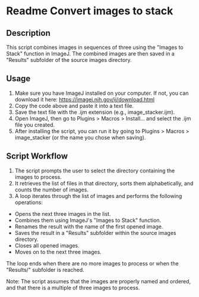 # Readme Convert images to stack

## Description

This script combines images in sequences of three using the "Images to Stack" function in ImageJ. The combined images are then saved in a "Results" subfolder of the source images directory.

## Usage

1. Make sure you have ImageJ installed on your computer. If not, you can download it here: https://imagej.nih.gov/ij/download.html
2. Copy the code above and paste it into a text file.
3. Save the text file with the .ijm extension (e.g., image_stacker.ijm).
4. Open ImageJ, then go to Plugins > Macros > Install... and select the .ijm file you created.
5. After installing the script, you can run it by going to Plugins > Macros > image_stacker (or the name you chose when saving).

## Script Workflow

1. The script prompts the user to select the directory containing the images to process.
2. It retrieves the list of files in that directory, sorts them alphabetically, and counts the number of images.
3. A loop iterates through the list of images and performs the following operations:
  - Opens the next three images in the list.
  - Combines them using ImageJ's "Images to Stack" function.
  - Renames the result with the name of the first opened image.
  - Saves the result in a "Results" subfolder within the source images directory.
  - Closes all opened images.
  - Moves on to the next three images.

The loop ends when there are no more images to process or when the "Results/" subfolder is reached.

Note: The script assumes that the images are properly named and ordered, and that there is a multiple of three images to process.
